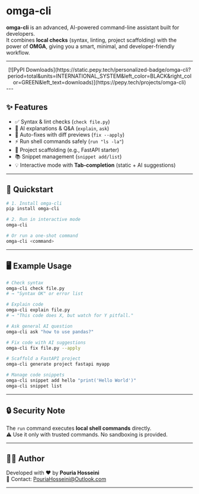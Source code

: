 # omga-cli

**omga-cli** is an advanced, AI-powered command-line assistant built for developers.  
It combines **local checks** (syntax, linting, project scaffolding) with the power of **OMGA**, giving you a smart, minimal, and developer-friendly workflow.

---
<div align="center">
[![PyPI Downloads](https://static.pepy.tech/personalized-badge/omga-cli?period=total&units=INTERNATIONAL_SYSTEM&left_color=BLACK&right_color=GREEN&left_text=downloads)](https://pepy.tech/projects/omga-cli)
</div>
---

## ✨ Features

- ✅ Syntax & lint checks (`check file.py`)
- 🤖 AI explanations & Q&A (`explain`, `ask`)
- 🔧 Auto-fixes with diff previews (`fix --apply`)
- ⚡ Run shell commands safely (`run "ls -la"`)
- 🚀 Project scaffolding (e.g., FastAPI starter)
- 📚 Snippet management (`snippet add/list`)
- 💡 Interactive mode with **Tab-completion** (static + AI suggestions)

---

## 🚀 Quickstart

```bash
# 1. Install omga-cli
pip install omga-cli

# 2. Run in interactive mode
omga-cli

# Or run a one-shot command
omga-cli <command>
```

---

## 🖥️ Example Usage

```bash
# Check syntax
omga-cli check file.py
# → "Syntax OK" or error list

# Explain code
omga-cli explain file.py
# → "This code does X, but watch for Y pitfall."

# Ask general AI question
omga-cli ask "how to use pandas?"

# Fix code with AI suggestions
omga-cli fix file.py --apply

# Scaffold a FastAPI project
omga-cli generate project fastapi myapp

# Manage code snippets
omga-cli snippet add hello "print('Hello World')"
omga-cli snippet list
```

---

## 🔒 Security Note

The `run` command executes **local shell commands** directly.  
⚠️ Use it only with trusted commands. No sandboxing is provided.

---

## 👨‍💻 Author

Developed with ❤️ by **Pouria Hosseini**  
📧 Contact: [PouriaHosseini@Outlook.com](mailto:PouriaHosseini@Outlook.com)

---
